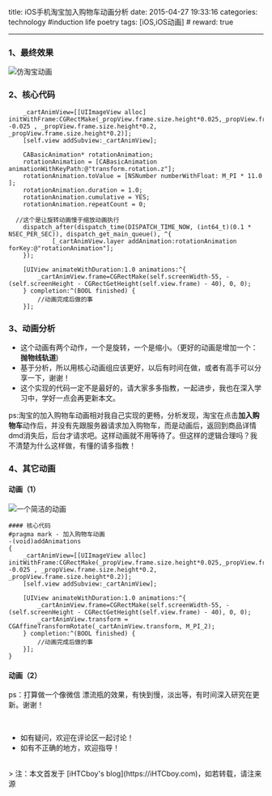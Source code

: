 title: iOS手机淘宝加入购物车动画分析
date: 2015-04-27 19:33:16
categories: technology #induction life poetry
tags: [iOS,iOS动画]  # <!--more-->
reward: true

---

### 1、最终效果
![仿淘宝动画](http://upload-images.jianshu.io/upload_images/99517-9913b50a030e50fa.gif)

<!--more-->

### 2、核心代码

```obj-c
    _cartAnimView=[[UIImageView alloc] initWithFrame:CGRectMake(_propView.frame.size.height*0.025,_propView.frame.size.height* -0.025 , _propView.frame.size.height*0.2, _propView.frame.size.height*0.2)];
    [self.view addSubview:_cartAnimView];
    
    CABasicAnimation* rotationAnimation;
    rotationAnimation = [CABasicAnimation animationWithKeyPath:@"transform.rotation.z"];
    rotationAnimation.toValue = [NSNumber numberWithFloat: M_PI * 11.0 ];
    rotationAnimation.duration = 1.0;
    rotationAnimation.cumulative = YES;
    rotationAnimation.repeatCount = 0;
    
  //这个是让旋转动画慢于缩放动画执行
    dispatch_after(dispatch_time(DISPATCH_TIME_NOW, (int64_t)(0.1 * NSEC_PER_SEC)), dispatch_get_main_queue(), ^{
            [_cartAnimView.layer addAnimation:rotationAnimation forKey:@"rotationAnimation"];
    });
   
    [UIView animateWithDuration:1.0 animations:^{
        _cartAnimView.frame=CGRectMake(self.screenWidth-55, -(self.screenHeight - CGRectGetHeight(self.view.frame) - 40), 0, 0);
    } completion:^(BOOL finished) {
        //动画完成后做的事
    }];
```

### 3、动画分析
- 这个动画有两个动作，一个是旋转，一个是缩小。（更好的动画是增加一个：**抛物线轨道**)
- 基于分析，所以用核心动画组应该更好，以后有时间在做，或者有高手可以分享一下，谢谢！
- 这个实现的代码一定不是最好的，请大家多多指教，一起进步，我也在深入学习中，学好一点会再更新本文。
  
ps:淘宝的加入购物车动画相对我自己实现的更畅，分析发现，淘宝在点击**加入购物车**动作后，并没有先跟服务器请求加入购物车，而是动画后，返回到商品详情dmd消失后，后台才请求吧。这样动画就不用等待了。但这样的逻辑合理吗？我不清楚为什么这样做，有懂的请多指教！

### 4、其它动画
#### 动画（1）
![一个简洁的动画](http://upload-images.jianshu.io/upload_images/99517-f1d5ff36f0bfc150.gif)

```obj-c
#### 核心代码
#pragma mark - 加入购物车动画
-(void)addAnimations
{
    _cartAnimView=[[UIImageView alloc] initWithFrame:CGRectMake(_propView.frame.size.height*0.025,_propView.frame.size.height* -0.025 , _propView.frame.size.height*0.2, _propView.frame.size.height*0.2)];
    [self.view addSubview:_cartAnimView];
    
    [UIView animateWithDuration:1.0 animations:^{
        _cartAnimView.frame=CGRectMake(self.screenWidth-55, -(self.screenHeight - CGRectGetHeight(self.view.frame) - 40), 0, 0);
        _cartAnimView.transform = CGAffineTransformRotate(_cartAnimView.transform, M_PI_2);
    } completion:^(BOOL finished) {
        //动画完成后做的事
    }];
}
```


#### 动画（2）
ps：打算做一个像微信 漂流瓶的效果，有快到慢，淡出等，有时间深入研究在更新。谢谢！


<br>

- 如有疑问，欢迎在评论区一起讨论！
- 如有不正确的地方，欢迎指导！

<br>
> 注：本文首发于 [iHTCboy's blog](https://iHTCboy.com)，如若转载，请注来源



